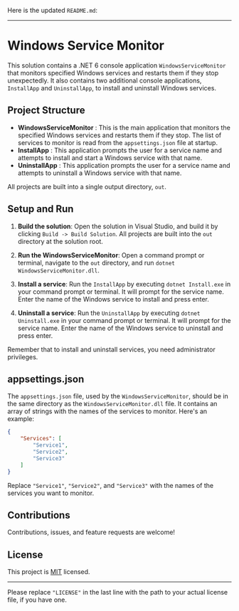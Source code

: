 Here is the updated `README.md`:

---

# Windows Service Monitor

This solution contains a .NET 6 console application `WindowsServiceMonitor` that monitors specified Windows services and restarts them if they stop unexpectedly. It also contains two additional console applications, `InstallApp` and `UninstallApp`, to install and uninstall Windows services.

## Project Structure

- **WindowsServiceMonitor** : This is the main application that monitors the specified Windows services and restarts them if they stop. The list of services to monitor is read from the `appsettings.json` file at startup.
- **InstallApp** : This application prompts the user for a service name and attempts to install and start a Windows service with that name.
- **UninstallApp** : This application prompts the user for a service name and attempts to uninstall a Windows service with that name.

All projects are built into a single output directory, `out`.

## Setup and Run

1. **Build the solution**: Open the solution in Visual Studio, and build it by clicking `Build -> Build Solution`. All projects are built into the `out` directory at the solution root.

2. **Run the WindowsServiceMonitor**: Open a command prompt or terminal, navigate to the `out` directory, and run `dotnet WindowsServiceMonitor.dll`.

3. **Install a service**: Run the `InstallApp` by executing `dotnet Install.exe` in your command prompt or terminal. It will prompt for the service name. Enter the name of the Windows service to install and press enter.

4. **Uninstall a service**: Run the `UninstallApp` by executing `dotnet Uninstall.exe` in your command prompt or terminal. It will prompt for the service name. Enter the name of the Windows service to uninstall and press enter.

Remember that to install and uninstall services, you need administrator privileges.

## appsettings.json

The `appsettings.json` file, used by the `WindowsServiceMonitor`, should be in the same directory as the `WindowsServiceMonitor.dll` file. It contains an array of strings with the names of the services to monitor. Here's an example:

```json
{
    "Services": [
        "Service1",
        "Service2",
        "Service3"
    ]
}
```

Replace `"Service1"`, `"Service2"`, and `"Service3"` with the names of the services you want to monitor.

## Contributions

Contributions, issues, and feature requests are welcome!

## License

This project is [MIT](LICENSE) licensed.

---

Please replace `"LICENSE"` in the last line with the path to your actual license file, if you have one.
